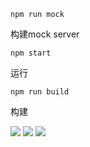 

```
npm run mock
```
构建mock server

```
npm start
```
运行

```
npm run build
```
构建


<img src="http://oifuxc6w5.bkt.clouddn.com/main.gif">


<img src="http://oifuxc6w5.bkt.clouddn.com/login.gif">


<img src="hhttp://oifuxc6w5.bkt.clouddn.com/search.gif">
